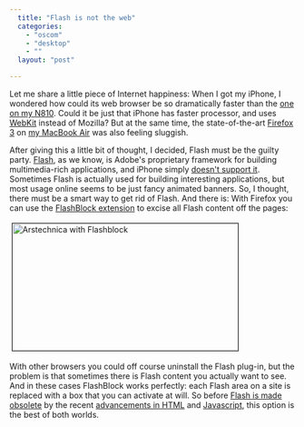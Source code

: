 ```yaml
---
  title: "Flash is not the web"
  categories: 
    - "oscom"
    - "desktop"
    - ""
  layout: "post"

---
```

<p>
Let me share a little piece of Internet happiness: When I got my iPhone, I wondered how could its web browser be so dramatically faster than the <a href="http://www.vasanth.in/2008/01/30/N810MicroBBrowser.aspx">one on my N810</a>. Could it be just that iPhone has faster processor, and uses <a href="http://webkit.org/">WebKit</a> instead of Mozilla? But at the same time, the state-of-the-art <a href="http://www.mozilla.com/en-US/firefox/">Firefox 3</a> on <a href="http://flickr.com/photos/bergie/tags/macbookair/">my MacBook Air</a> was also feeling sluggish.
</p><p>
After giving this a little bit of thought, I decided, Flash must be the guilty party. <a href="http://en.wikipedia.org/wiki/Adobe_Flash">Flash</a>, as we know, is Adobe's proprietary framework for building multimedia-rich applications, and iPhone simply <a href="http://www.tuaw.com/2007/06/12/its-official-no-flash-support-on-the-iphone-yet/">doesn't support it</a>. Sometimes Flash is actually used for building interesting applications, but most usage online seems to be just fancy animated banners. So, I thought, there must be a smart way to get rid of Flash. And there is: With Firefox you can use the <a href="http://flashblock.mozdev.org/">FlashBlock extension</a> to excise all Flash content off the pages:
</p><p>
<a href="/files/arstechnica-with-flashblock.png"><img src="http://bergie.iki.fi/midcom-serveattachmentguid-ff88725c9dfe11dd83b943f4337535593559/arstechnica-with-flashblock-tm.jpg" height="224" width="398" border="1" hspace="4" vspace="4" alt="Arstechnica with Flashblock" title="Arstechnica with Flashblock" /></a>
</p><p>
With other browsers you could off course uninstall the Flash plug-in, but the problem is that sometimes there is Flash content you actually want to see. And in these cases FlashBlock works perfectly: each Flash area on a site is replaced with a box that you can activate at will. So before <a href="http://ostatic.com/172399-blog/chrome-javascript-and-flash-two-mostly-opposing-views">Flash is made obsolete</a> by the recent <a href="http://webkit.org/blog/140/html5-media-support/">advancements in HTML</a> and <a href="http://www.pathf.com/blogs/2008/08/faster-javascript-for-firefox-31-thru-jit/">Javascript</a>, this option is the best of both worlds.
</p>